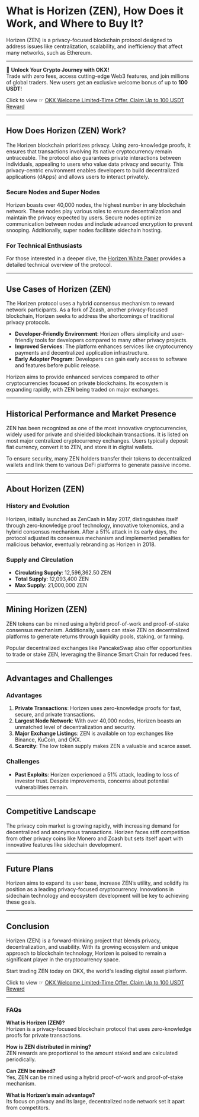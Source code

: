 # What is Horizen (ZEN), How Does it Work, and Where to Buy It?

Horizen (ZEN) is a privacy-focused blockchain protocol designed to address issues like centralization, scalability, and inefficiency that affect many networks, such as Ethereum.

---

🚀 **Unlock Your Crypto Journey with OKX!**  
Trade with zero fees, access cutting-edge Web3 features, and join millions of global traders. New users get an exclusive welcome bonus of up to **100 USDT**!  

Click to view ☞ [OKX Welcome Limited-Time Offer, Claim Up to 100 USDT Reward](https://bit.ly/OKXe)

---

## How Does Horizen (ZEN) Work?

The Horizen blockchain prioritizes privacy. Using zero-knowledge proofs, it ensures that transactions involving its native cryptocurrency remain untraceable. The protocol also guarantees private interactions between individuals, appealing to users who value data privacy and security. This privacy-centric environment enables developers to build decentralized applications (dApps) and allows users to interact privately.

### Secure Nodes and Super Nodes
Horizen boasts over 40,000 nodes, the highest number in any blockchain network. These nodes play various roles to ensure decentralization and maintain the privacy expected by users. Secure nodes optimize communication between nodes and include advanced encryption to prevent snooping. Additionally, super nodes facilitate sidechain hosting.

### For Technical Enthusiasts
For those interested in a deeper dive, the [Horizen White Paper](https://www.horizen.io/assets/files/Horizen-White-Paper.pdf) provides a detailed technical overview of the protocol.

---

## Use Cases of Horizen (ZEN)

The Horizen protocol uses a hybrid consensus mechanism to reward network participants. As a fork of Zcash, another privacy-focused blockchain, Horizen seeks to address the shortcomings of traditional privacy protocols.

- **Developer-Friendly Environment**: Horizen offers simplicity and user-friendly tools for developers compared to many other privacy projects.
- **Improved Services**: The platform enhances services like cryptocurrency payments and decentralized application infrastructure.
- **Early Adopter Program**: Developers can gain early access to software and features before public release.

Horizen aims to provide enhanced services compared to other cryptocurrencies focused on private blockchains. Its ecosystem is expanding rapidly, with ZEN being traded on major exchanges.

---

## Historical Performance and Market Presence

ZEN has been recognized as one of the most innovative cryptocurrencies, widely used for private and shielded blockchain transactions. It is listed on most major centralized cryptocurrency exchanges. Users typically deposit fiat currency, convert it to ZEN, and store it in digital wallets.

To ensure security, many ZEN holders transfer their tokens to decentralized wallets and link them to various DeFi platforms to generate passive income.

---

## About Horizen (ZEN)

### History and Evolution
Horizen, initially launched as ZenCash in May 2017, distinguishes itself through zero-knowledge proof technology, innovative tokenomics, and a hybrid consensus mechanism. After a 51% attack in its early days, the protocol adjusted its consensus mechanism and implemented penalties for malicious behavior, eventually rebranding as Horizen in 2018.

### Supply and Circulation
- **Circulating Supply**: 12,596,362.50 ZEN
- **Total Supply**: 12,093,400 ZEN
- **Max Supply**: 21,000,000 ZEN

---

## Mining Horizen (ZEN)

ZEN tokens can be mined using a hybrid proof-of-work and proof-of-stake consensus mechanism. Additionally, users can stake ZEN on decentralized platforms to generate returns through liquidity pools, staking, or farming.

Popular decentralized exchanges like PancakeSwap also offer opportunities to trade or stake ZEN, leveraging the Binance Smart Chain for reduced fees.

---

## Advantages and Challenges

### Advantages
1. **Private Transactions**: Horizen uses zero-knowledge proofs for fast, secure, and private transactions.
2. **Largest Node Network**: With over 40,000 nodes, Horizen boasts an unmatched level of decentralization and security.
3. **Major Exchange Listings**: ZEN is available on top exchanges like Binance, KuCoin, and OKX.
4. **Scarcity**: The low token supply makes ZEN a valuable and scarce asset.

### Challenges
- **Past Exploits**: Horizen experienced a 51% attack, leading to loss of investor trust. Despite improvements, concerns about potential vulnerabilities remain.

---

## Competitive Landscape

The privacy coin market is growing rapidly, with increasing demand for decentralized and anonymous transactions. Horizen faces stiff competition from other privacy coins like Monero and Zcash but sets itself apart with innovative features like sidechain development.

---

## Future Plans

Horizen aims to expand its user base, increase ZEN’s utility, and solidify its position as a leading privacy-focused cryptocurrency. Innovations in sidechain technology and ecosystem development will be key to achieving these goals.

---

## Conclusion

Horizen (ZEN) is a forward-thinking project that blends privacy, decentralization, and usability. With its growing ecosystem and unique approach to blockchain technology, Horizen is poised to remain a significant player in the cryptocurrency space.

Start trading ZEN today on OKX, the world's leading digital asset platform.  

Click to view ☞ [OKX Welcome Limited-Time Offer, Claim Up to 100 USDT Reward](https://bit.ly/OKXe)

---

### FAQs

**What is Horizen (ZEN)?**  
Horizen is a privacy-focused blockchain protocol that uses zero-knowledge proofs for private transactions.

**How is ZEN distributed in mining?**  
ZEN rewards are proportional to the amount staked and are calculated periodically.

**Can ZEN be mined?**  
Yes, ZEN can be mined using a hybrid proof-of-work and proof-of-stake mechanism.

**What is Horizen’s main advantage?**  
Its focus on privacy and its large, decentralized node network set it apart from competitors.
